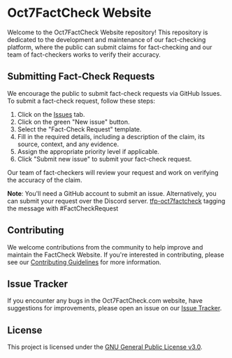 # Oct7FactCheck Website

Welcome to the Oct7FactCheck Website repository! This repository is dedicated to the development and maintenance of our fact-checking platform, where the public can submit claims for fact-checking and our team of fact-checkers works to verify their accuracy.

## Submitting Fact-Check Requests

We encourage the public to submit fact-check requests via GitHub Issues. To submit a fact-check request, follow these steps:


1. Click on the [Issues](../../issues) tab.
2. Click on the green "New issue" button.
3. Select the "Fact-Check Request" template.
4. Fill in the required details, including a description of the claim, its source, context, and any evidence.
5. Assign the appropriate priority level if applicable.
6. Click "Submit new issue" to submit your fact-check request.

Our team of fact-checkers will review your request and work on verifying the accuracy of the claim.

**Note**:  You'll need a GitHub account to submit an issue. Alternatively, you can submit your request over the Discord server. [tfp-oct7factcheck](https://discord.com/channels/1186702814341234740/1195760902260142262) tagging the message with #FactCheckRequest 


## Contributing

We welcome contributions from the community to help improve and maintain the FactCheck Website. If you're interested in contributing, please see our [Contributing Guidelines](CONTRIBUTING.md) for more information.

## Issue Tracker

If you encounter any bugs in the Oct7FactCheck.com website, have suggestions for improvements, please open an issue on our [Issue Tracker](../../issues).

## License

This project is licensed under the [GNU General Public License v3.0](LICENSE).
